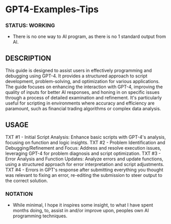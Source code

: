 # GPT4-Examples-Tips

### STATUS: WORKING
- There is no one way to AI program, as there is no 1 standard output from AI.

## DESCRIPTION
This guide is designed to assist users in effectively programming and debugging using GPT-4. It provides a structured approach to script development, problem-solving, and optimization for various applications. The guide focuses on enhancing the interaction with GPT-4, improving the quality of inputs for better AI responses, and honing in on specific issues through a process of detailed examination and refinement. It's particularly useful for scripting in environments where accuracy and efficiency are paramount, such as financial trading algorithms or complex data analysis.

## USAGE
TXT #1 - Initial Script Analysis: Enhance basic scripts with GPT-4's analysis, focusing on function and logic insights.
TXT #2 - Problem Identification and Debugging/Refinement and Focus: Address and resolve execution issues, leveraging GPT-4 for problem diagnosis and script optimization.
TXT #3 - Error Analysis and Function Updates: Analyze errors and update functions, using a structured approach for error interpretation and script adjustments.
TXT #4 - Errors in GPT's response after submitting everything you thought was relevant to fixing an error, re-editing the submission to steer output to the correct solution. 


### NOTATION
-  While minimal, I hope it inspires some insight, to what I have spent months doing, to, assist in and/or improve upon, peoples own AI programming techniques.
